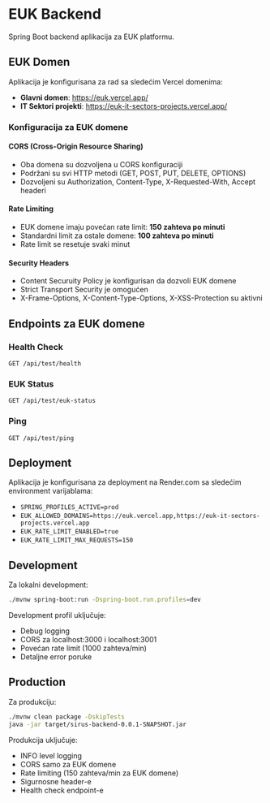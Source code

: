 # EUK Backend

Spring Boot backend aplikacija za EUK platformu.

## EUK Domen

Aplikacija je konfigurisana za rad sa sledećim Vercel domenima:

- **Glavni domen**: https://euk.vercel.app/
- **IT Sektori projekti**: https://euk-it-sectors-projects.vercel.app/

### Konfiguracija za EUK domene

#### CORS (Cross-Origin Resource Sharing)
- Oba domena su dozvoljena u CORS konfiguraciji
- Podržani su svi HTTP metodi (GET, POST, PUT, DELETE, OPTIONS)
- Dozvoljeni su Authorization, Content-Type, X-Requested-With, Accept headeri

#### Rate Limiting
- EUK domene imaju povećan rate limit: **150 zahteva po minuti**
- Standardni limit za ostale domene: **100 zahteva po minuti**
- Rate limit se resetuje svaki minut

#### Security Headers
- Content Securuity Policy je konfigurisan da dozvoli EUK domene
- Strict Transport Security je omogućen
- X-Frame-Options, X-Content-Type-Options, X-XSS-Protection su aktivni

## Endpoints za EUK domene

### Health Check
```
GET /api/test/health
```

### EUK Status
```
GET /api/test/euk-status
```

### Ping
```
GET /api/test/ping
```

## Deployment

Aplikacija je konfigurisana za deployment na Render.com sa sledećim environment varijablama:

- `SPRING_PROFILES_ACTIVE=prod`
- `EUK_ALLOWED_DOMAINS=https://euk.vercel.app,https://euk-it-sectors-projects.vercel.app`
- `EUK_RATE_LIMIT_ENABLED=true`
- `EUK_RATE_LIMIT_MAX_REQUESTS=150`

## Development

Za lokalni development:

```bash
./mvnw spring-boot:run -Dspring-boot.run.profiles=dev
```

Development profil uključuje:
- Debug logging
- CORS za localhost:3000 i localhost:3001
- Povećan rate limit (1000 zahteva/min)
- Detaljne error poruke

## Production

Za produkciju:

```bash
./mvnw clean package -DskipTests
java -jar target/sirus-backend-0.0.1-SNAPSHOT.jar
```

Produkcija uključuje:
- INFO level logging
- CORS samo za EUK domene
- Rate limiting (150 zahteva/min za EUK domene)
- Sigurnosne header-e
- Health check endpoint-e 